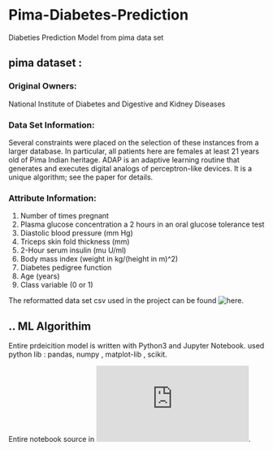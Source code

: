 # Pima-Diabetes-Prediction
Diabeties Prediction Model from pima data set

## pima dataset :
### Original Owners: 
National Institute of Diabetes and Digestive and Kidney Diseases 

### Data Set Information:
Several constraints were placed on the selection of these instances from a larger database. In particular, all patients here are females at least 21 years old of Pima Indian heritage. ADAP is an adaptive learning routine that generates and executes digital analogs of perceptron-like devices. It is a unique algorithm; see the paper for details.


### Attribute Information:
1. Number of times pregnant 
2. Plasma glucose concentration a 2 hours in an oral glucose tolerance test 
3. Diastolic blood pressure (mm Hg) 
4. Triceps skin fold thickness (mm) 
5. 2-Hour serum insulin (mu U/ml) 
6. Body mass index (weight in kg/(height in m)^2) 
7. Diabetes pedigree function 
8. Age (years) 
9. Class variable (0 or 1)

The reformatted data set csv used in the project can be found ![here](https://github.com/DevSurya/Pima-Diabetes-Prediction/tree/master/data).

## .. ML Algorithim
Entire prdeicition model is written with Python3 and Jupyter Notebook.
used python lib : pandas, numpy , matplot-lib , scikit.

Entire notebook source in ![pdf here](https://github.com/DevSurya/Pima-Diabetes-Prediction/blob/master/Resources/Pima_Indian_Diabetes_Prediction.pdf).
